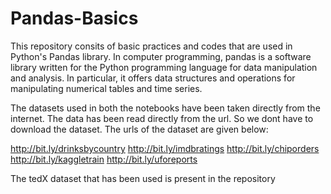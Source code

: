 # Pandas-Basics
This repository consits of basic practices and codes that are used in Python's Pandas library. In computer programming, pandas is a software library written for the Python programming language for data manipulation and analysis. In particular, it offers data structures and operations for manipulating numerical tables and time series.

The datasets used in both the notebooks have been taken directly from the internet. The data has been read directly from the url. So we dont have to download the dataset. The urls of the dataset are given below:

http://bit.ly/drinksbycountry
http://bit.ly/imdbratings
http://bit.ly/chiporders
http://bit.ly/kaggletrain
http://bit.ly/uforeports

The tedX dataset that has been used is present in the repository
